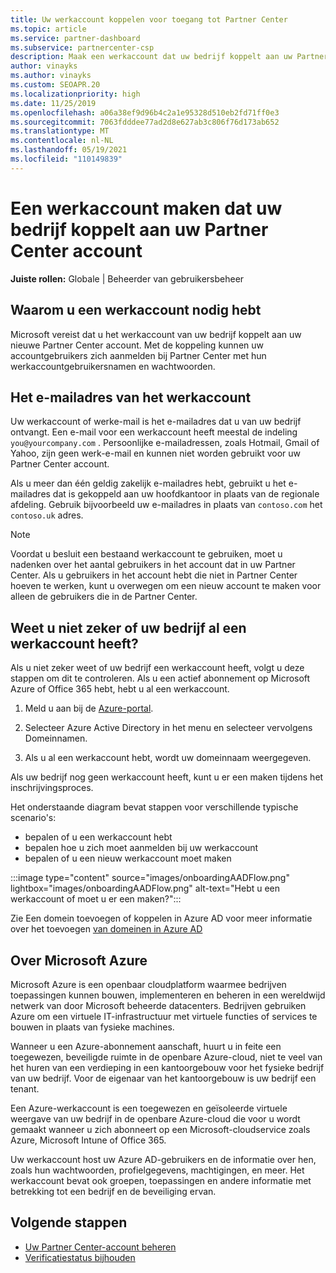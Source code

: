```yaml
---
title: Uw werkaccount koppelen voor toegang tot Partner Center
ms.topic: article
ms.service: partner-dashboard
ms.subservice: partnercenter-csp
description: Maak een werkaccount dat uw bedrijf koppelt aan uw Partner Center account. Hierdoor hebben werknemers in uw bedrijf toegang tot Partner Center.
author: vinayks
ms.author: vinayks
ms.custom: SEOAPR.20
ms.localizationpriority: high
ms.date: 11/25/2019
ms.openlocfilehash: a06a38ef9d96b4c2a1e95328d510eb2fd71ff0e3
ms.sourcegitcommit: 7063fdddee77ad2d8e627ab3c806f76d173ab652
ms.translationtype: MT
ms.contentlocale: nl-NL
ms.lasthandoff: 05/19/2021
ms.locfileid: "110149839"
---
```

# <a name="create-a-work-account-that-links-your-company-to-your-partner-center-account"></a>Een werkaccount maken dat uw bedrijf koppelt aan uw Partner Center account

**Juiste rollen:** Globale | Beheerder van gebruikersbeheer

## <a name="why-you-need-a-work-account"></a>Waarom u een werkaccount nodig hebt

Microsoft vereist dat u het werkaccount van uw bedrijf koppelt aan uw nieuwe Partner Center account. Met de koppeling kunnen uw accountgebruikers zich aanmelden bij Partner Center met hun werkaccountgebruikersnamen en wachtwoorden.

## <a name="the-work-account-email-address"></a>Het e-mailadres van het werkaccount

Uw werkaccount of werke-mail is het e-mailadres dat u van uw bedrijf ontvangt. Een e-mail voor een werkaccount heeft meestal de indeling `you@yourcompany.com` . Persoonlijke e-mailadressen, zoals Hotmail, Gmail of Yahoo, zijn geen werk-e-mail en kunnen niet worden gebruikt voor uw Partner Center account.

Als u meer dan één geldig zakelijk e-mailadres hebt, gebruikt u het e-mailadres dat is gekoppeld aan uw hoofdkantoor in plaats van de regionale afdeling. Gebruik bijvoorbeeld uw e-mailadres in plaats van `contoso.com` het `contoso.uk` adres.

> [!NOTE]  
> Voordat u besluit een bestaand werkaccount te gebruiken, moet u nadenken over het aantal gebruikers in het account dat in uw Partner Center. Als u gebruikers in het account hebt die niet in Partner Center hoeven te werken, kunt u overwegen om een nieuw account te maken voor alleen de gebruikers die in de Partner Center.

## <a name="not-sure-if-your-company-already-has-a-work-account"></a>Weet u niet zeker of uw bedrijf al een werkaccount heeft?

Als u niet zeker weet of uw bedrijf een werkaccount heeft, volgt u deze stappen om dit te controleren. Als u een actief abonnement op Microsoft Azure of Office 365 hebt, hebt u al een werkaccount.

1. Meld u aan bij de [Azure-portal](https://portal.azure.com).

2. Selecteer Azure Active Directory in het menu en selecteer vervolgens Domeinnamen.

3. Als u al een werkaccount hebt, wordt uw domeinnaam weergegeven.

Als uw bedrijf nog geen werkaccount heeft, kunt u er een maken tijdens het inschrijvingsproces.

Het onderstaande diagram bevat stappen voor verschillende typische scenario's:

- bepalen of u een werkaccount hebt
- bepalen hoe u zich moet aanmelden bij uw werkaccount
- bepalen of u een nieuw werkaccount moet maken

:::image type="content" source="images/onboardingAADFlow.png" lightbox="images/onboardingAADFlow.png" alt-text="Hebt u een werkaccount of moet u er een maken?":::

Zie Een domein toevoegen of koppelen in Azure AD voor meer informatie over het toevoegen [van domeinen in Azure AD](/azure/active-directory/active-directory-add-domain)

## <a name="about-microsoft-azure"></a>Over Microsoft Azure

Microsoft Azure is een openbaar cloudplatform waarmee bedrijven toepassingen kunnen bouwen, implementeren en beheren in een wereldwijd netwerk van door Microsoft beheerde datacenters. Bedrijven gebruiken Azure om een virtuele IT-infrastructuur met virtuele functies of services te bouwen in plaats van fysieke machines.

Wanneer u een Azure-abonnement aanschaft, huurt u in feite een toegewezen, beveiligde ruimte in de openbare Azure-cloud, niet te veel van het huren van een verdieping in een kantoorgebouw voor het fysieke bedrijf van uw bedrijf. Voor de eigenaar van het kantoorgebouw is uw bedrijf een tenant.

Een Azure-werkaccount is een toegewezen en geïsoleerde virtuele weergave van uw bedrijf in de openbare Azure-cloud die voor u wordt gemaakt wanneer u zich abonneert op een Microsoft-cloudservice zoals Azure, Microsoft Intune of Office 365.

Uw werkaccount host uw Azure AD-gebruikers en de informatie over hen, zoals hun wachtwoorden, profielgegevens, machtigingen, en meer. Het werkaccount bevat ook groepen, toepassingen en andere informatie met betrekking tot een bedrijf en de beveiliging ervan.

## <a name="next-steps"></a>Volgende stappen

- [Uw Partner Center-account beheren](partner-center-account-setup.md)
- [Verificatiestatus bijhouden](verification-responses.md)